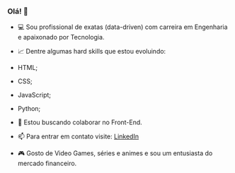 ### Olá! 👋

- 💻 Sou profissional de exatas (data-driven) com carreira em Engenharia e apaixonado por Tecnologia.

- 📈 Dentre algumas hard skills que estou evoluindo:
- HTML;
- CSS;
- JavaScript;
- Python;

- 👯 Estou buscando colaborar no Front-End.

- 📫 Para entrar em contato visite: [LinkedIn](linkedin.com/in/bruno-oliveira1608)

- 🎮 Gosto de Video Games, séries e animes e sou um entusiasta do mercado financeiro.
